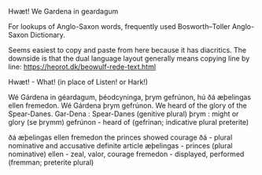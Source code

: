 Hwæt! We Gardena in geardagum

For lookups of Anglo-Saxon words, frequently used Bosworth–Toller Anglo-Saxon Dictionary.

Seems easiest to copy and paste from here because it has diacritics.  The downside is that the dual language layout generally means copying line by line: https://heorot.dk/beowulf-rede-text.html

Hwæt! - What! (in place of Listen! or Hark!)

Wé Gárdena in géardagum, þéodcyninga, þrym gefrúnon, hú ðá æþelingas ellen fremedon.
Wé Gárdena þrym gefrúnon.
We heard of the glory of the Spear-Danes.
Gar-Dena
: Spear-Danes (genitive plural)
þrym
: might or glory (se þrymm)
gefrúnon - heard of (gefrinan; indicative plural preterite)

ðá æþelingas ellen fremedon
the princes showed courage
ðá - plural nominative and accusative definite article
æþelingas - princes (plural nominative)
ellen - zeal, valor, courage
fremedon - displayed, performed (fremman; preterite plural)
